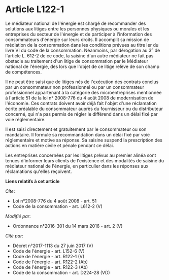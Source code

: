 # Article L122-1

Le médiateur national de l'énergie est chargé de recommander des solutions aux litiges entre les personnes physiques ou
morales et les entreprises du secteur de l'énergie et de participer à l'information des consommateurs d'énergie sur leurs
droits. Il accomplit sa mission de médiation de la consommation dans les conditions prévues au titre Ier du livre VI du code
de la consommation. Néanmoins, par dérogation au 3° de l'article L. 612-2 de ce code, la saisine d'un autre médiateur ne fait
pas obstacle au traitement d'un litige de consommation par le Médiateur national de l'énergie, dès lors que l'objet de ce
litige relève de son champ de compétences.

Il ne peut être saisi que de litiges nés de l'exécution des contrats conclus par un consommateur non professionnel ou par un
consommateur professionnel appartenant à la catégorie des microentreprises mentionnée à l'article 51 de la loi n° 2008-776 du
4 août 2008 de modernisation de l'économie. Ces contrats doivent avoir déjà fait l'objet d'une réclamation écrite préalable
du consommateur auprès du fournisseur ou du distributeur concerné, qui n'a pas permis de régler le différend dans un délai
fixé par voie réglementaire.

Il est saisi directement et gratuitement par le consommateur ou son mandataire. Il formule sa recommandation dans un délai
fixé par voie réglementaire et motive sa réponse. Sa saisine suspend la prescription des actions en matière civile et pénale
pendant ce délai.

Les entreprises concernées par les litiges prévus au premier alinéa sont tenues d'informer leurs clients de l'existence et
des modalités de saisine du médiateur national de l'énergie, en particulier dans les réponses aux réclamations qu'elles
reçoivent.

**Liens relatifs à cet article**

_Cite_:

  - Loi n°2008-776 du 4 août 2008 - art. 51
  - Code de la consommation - art. L612-2 (V)

_Modifié par_:

  - Ordonnance n°2016-301 du 14 mars 2016 - art. 2 (V)

_Cité par_:

  - Décret n°2017-1113 du 27 juin 2017 (V)
  - Code de l'énergie - art. L152-6 (V)
  - Code de l'énergie - art. R122-1 (V)
  - Code de l'énergie - art. R122-2 (Ab)
  - Code de l'énergie - art. R122-3 (Ab)
  - Code de la consommation - art. D224-28 (VD)
